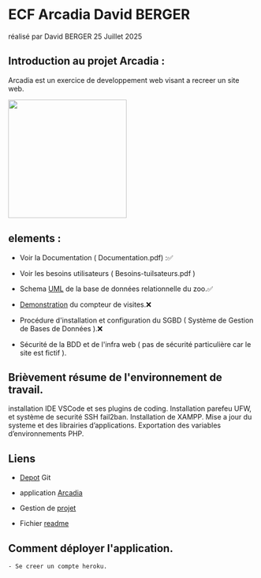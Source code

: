 # ECF Arcadia David BERGER
réalisé par David BERGER 25 Juillet 2025

## Introduction au projet Arcadia :
Arcadia est un exercice de developpement web visant a recreer un site web.

<a href="#">
  <img src="https://github.com/user-attachments/assets/dee0de2d-28d4-444c-ac2c-6eb7346d54efa" width="240">
</a>

## elements :

  - Voir la Documentation ( Documentation.pdf) :✅
  
  - Voir les besoins utilisateurs ( Besoins-tuilsateurs.pdf )

  - Schema [UML](hey) de la base de données relationnelle du zoo.✅

  - [Demonstration](hey) du compteur de visites.❌

  - Procédure d'installation et configuration du SGBD ( Système de Gestion de Bases de Données ).❌
  
  - Sécurité de la BDD et de l'infra web ( pas de sécurité particulière car le site est fictif ).

## Brièvement résume de l'environnement de travail.

installation IDE VSCode et ses plugins de coding.
Installation parefeu UFW, et système de securité SSH fail2ban.
Installation de XAMPP.
Mise a jour du systeme et des librairies d’applications.
Exportation des variables d’environnements PHP.


## Liens

- [Depot](https://axiomcity.github.io) Git

- application [Arcadia](https://axiomcity.github.io)

- Gestion de [projet](https://axiomcity.github.io)

- Fichier [readme](https://axiomcity.github.io)
    
## Comment déployer l'application.

    - Se creer un compte heroku.
